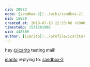 ```yaml
---
cid: 20072
node: [sandbox-2](../wiki/sandbox-2)
nid: 15029
created_at: 2018-07-10 22:33:00 +0000
timestamp: 1531261980
uid: 448589
author: [icarito](../profile/icarito)
---
```


hey [@icarito](/profile/icarito) testing mail!

[icarito](../profile/icarito) replying to: [sandbox-2](../wiki/sandbox-2)

